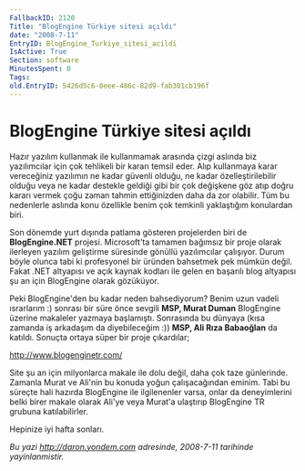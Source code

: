 ```yaml
---
FallbackID: 2120
Title: "BlogEngine Türkiye sitesi açıldı"
date: "2008-7-11"
EntryID: BlogEngine_Turkiye_sitesi_acildi
IsActive: True
Section: software
MinutesSpent: 0
Tags: 
old.EntryID: 5426d5c6-0eee-486c-82d9-fab301cb196f
---
```

# BlogEngine Türkiye sitesi açıldı
Hazır yazılım kullanmak ile kullanmamak arasında çizgi aslında biz
yazılımcılar için çok tehlikeli bir kararı temsil eder. Alıp kullanmaya
karar vereceğiniz yazılımın ne kadar güvenli olduğu, ne kadar
özelleştirilebilir olduğu veya ne kadar destekle geldiği gibi bir çok
değişkene göz atıp doğru kararı vermek çoğu zaman tahmin ettiğinizden
daha da zor olabilir. Tüm bu nedenlerle aslında konu özellikle benim çok
temkinli yaklaştığım konulardan biri.

Son dönemde yurt dışında patlama gösteren projelerden biri de
**BlogEngine.NET** projesi. Microsoft'ta tamamen bağımsız bir proje
olarak ilerleyen yazılım geliştirme süresinde gönüllü yazılımcılar
çalışıyor. Durum böyle olunca tabi ki profesyonel bir üründen bahsetmek
pek mümkün değil. Fakat .NET altyapısı ve açık kaynak kodları ile gelen
en başarılı blog altyapısı şu an için BlogEngine olarak gözüküyor.

Peki BlogEngine'den bu kadar neden bahsediyorum? Benim uzun vadeli
ısrarlarım :) sonrası bir süre önce sevgili **MSP, Murat Duman**
BlogEngine üzerine makaleler yazmaya başlamıştı. Sonrasında bu dünyaya
(kısa zamanda iş arkadaşım da diyebileceğim :)) **MSP, Ali Rıza
Babaoğlan** da katıldı. Sonuçta ortaya süper bir proje çıkardılar;

<http://www.blogenginetr.com/>

Site şu an için milyonlarca makale ile dolu değil, daha çok taze
günlerinde. Zamanla Murat ve Ali'nin bu konuda yoğun çalışacağından
eminim. Tabi bu süreçte hali hazırda BlogEngine ile ilgilenenler varsa,
onlar da deneyimlerini belki birer makale olarak Ali'ye veya Murat'a
ulaştırıp BlogEngine TR grubuna katılabilirler.

Hepinize iyi hafta sonları.



*Bu yazi http://daron.yondem.com adresinde, 2008-7-11 tarihinde yayinlanmistir.*
